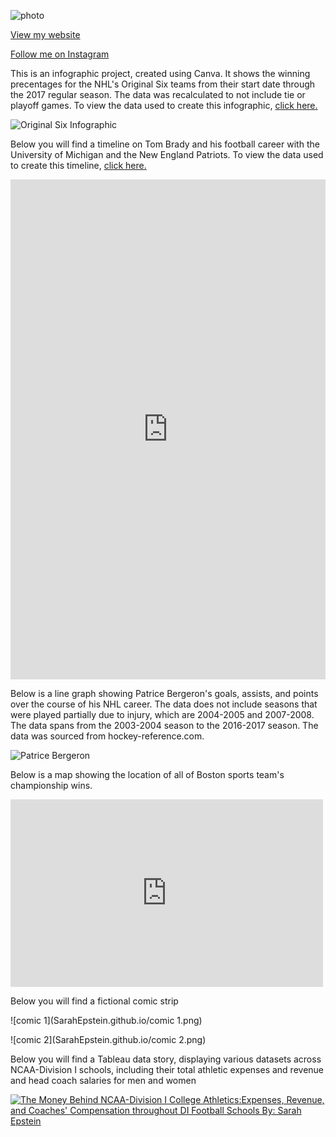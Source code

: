 ![photo](https://static1.squarespace.com/static/595e98114c8b03b59c91e1b4/t/595ee9b1bf629a49f1dc02b7/1499481355718/?format=1500w)

[View my website](https://www.sarahlepstein.com/)

[Follow me on Instagram](https://www.instagram.com/saahepstein_photography)


This is an infographic project, created using Canva. It shows the winning precentages for the NHL's Original Six teams from their start date through the 2017 regular season. The data was recalculated to not include tie or playoff games. To view the data used to create this infographic, [click here.](https://en.wikipedia.org/wiki/List_of_all-time_NHL_standings#Regular_season) 

![Original Six Infographic](SarahEpstein.github.io/INFOGRAPHIC_Updated.png)

Below you will find a timeline on Tom Brady and his football career with the University of Michigan and the New England Patriots. To view the data used to create this timeline, [click here.](https://en.wikipedia.org/wiki/Tom_Brady) 


<iframe src='https://cdn.knightlab.com/libs/timeline3/latest/embed/index.html?source=1eYi6oxtI4oWhG3IkCiBzVLNyEqV_OAnn2dbryH264NQ&font=Default&lang=en&initial_zoom=2&height=800' width='100%' height='800' webkitallowfullscreen mozallowfullscreen allowfullscreen frameborder='0'></iframe>




Below is a line graph showing Patrice Bergeron's goals, assists, and points over the course of his NHL career. The data does not include seasons that were played partially due to injury, which are 2004-2005 and 2007-2008. The data spans from the 2003-2004 season to the 2016-2017 season. The data was sourced from hockey-reference.com. 

![Patrice Bergeron](SarahEpstein.github.io/Patrice_Bergeron's_Change_in_Goals,_Assists,_and_Points_Per_Full_NHL_Season_Goals_Assists_Points_chartbuilder.png)


Below is a map showing the location of all of Boston sports team's championship wins.

<iframe width="500" height="300" scrolling="no" frameborder="no" src="https://fusiontables.google.com/embedviz?q=select+col0+from+19NOPR08dO4xPUw9CMEGlX2hKrR3jWmeH0RXZ0veY&amp;viz=MAP&amp;h=false&amp;lat=53.38980024228108&amp;lng=-99.71465683377266&amp;t=1&amp;z=3&amp;l=col0&amp;y=2&amp;tmplt=2&amp;hml=ONE_COL_LAT_LNG"></iframe>


Below you will find a fictional comic strip

![comic 1](SarahEpstein.github.io/comic 1.png)

![comic 2](SarahEpstein.github.io/comic 2.png)


Below you will find a Tableau data story, displaying various datasets across NCAA-Division I schools, including their total athletic expenses and revenue and head coach salaries for men and women

<HTML>
<div class='tableauPlaceholder' id='viz1507512975228' style='position: relative'><noscript><a href='#'><img alt='The Money Behind NCAA-Division I College Athletics:Expenses, Revenue, and Coaches&#39; Compensation throughout DI Football Schools By: Sarah Epstein ' src='https:&#47;&#47;public.tableau.com&#47;static&#47;images&#47;FS&#47;FS2S6KX36&#47;1_rss.png' style='border: none' /></a></noscript><object class='tableauViz'  style='display:none;'><param name='host_url' value='https%3A%2F%2Fpublic.tableau.com%2F' /> <param name='embed_code_version' value='2' /> <param name='path' value='shared&#47;FS2S6KX36' /> <param name='toolbar' value='yes' /><param name='static_image' value='https:&#47;&#47;public.tableau.com&#47;static&#47;images&#47;FS&#47;FS2S6KX36&#47;1.png' /> <param name='animate_transition' value='yes' /><param name='display_static_image' value='yes' /><param name='display_spinner' value='yes' /><param name='display_overlay' value='yes' /><param name='display_count' value='yes' /><param name='filter' value='publish=yes' /></object></div>                <script type='text/javascript'>                    var divElement = document.getElementById('viz1507512975228');                    var vizElement = divElement.getElementsByTagName('object')[0];                    vizElement.style.width='1016px';vizElement.style.height='1024px';                    var scriptElement = document.createElement('script');                    scriptElement.src = 'https://public.tableau.com/javascripts/api/viz_v1.js';                    vizElement.parentNode.insertBefore(scriptElement, vizElement);                </script>
  </HTML>
